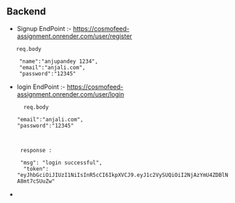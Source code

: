 ## Backend

- Signup EndPoint :- https://cosmofeed-assignment.onrender.com/user/register

```
   req.body

    "name":"anjupandey 1234",
    "email":"anjali.com",
    "password":"12345"

```


- login EndPoint :- https://cosmofeed-assignment.onrender.com/user/login

  ```
    req.body

  "email":"anjali.com",
  "password":"12345"

 
  ```

  ```
   response :

   "msg": "login successful",
    "token": "eyJhbGciOiJIUzI1NiIsInR5cCI6IkpXVCJ9.eyJ1c2VySUQiOiI2NjAzYmU4ZDBlNDE3ODhkMjI4ZWJkZTciLCJpYXQiOjE3MTE1MjE0Mjh9.0uyJOTv7XkPAd3IIBD7ntP_j3Vw5pDb-A8mt7cSUuZw"

  ```
- 
